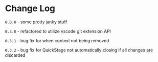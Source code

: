 # Change Log


`0.0.0` - some pretty janky stuff

`0.3.0` - refactored to utilize vscode git extension API

`0.3.1` - bug fix for when context not being removed

`0.3.2` - bug fix for QuickStage not automatically closing if all changes are discarded



